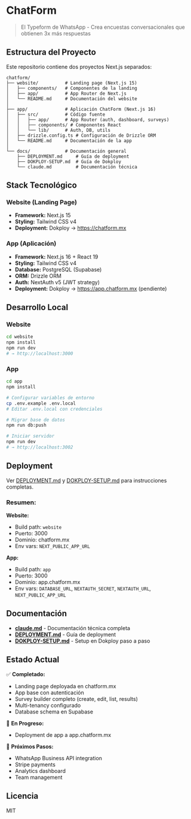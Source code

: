 # ChatForm

> El Typeform de WhatsApp - Crea encuestas conversacionales que obtienen 3x más respuestas

## Estructura del Proyecto

Este repositorio contiene dos proyectos Next.js separados:

```
chatform/
├── website/          # Landing page (Next.js 15)
│   ├── components/   # Componentes de la landing
│   ├── app/          # App Router de Next.js
│   └── README.md     # Documentación del website
│
├── app/              # Aplicación ChatForm (Next.js 16)
│   ├── src/          # Código fuente
│   │   ├── app/      # App Router (auth, dashboard, surveys)
│   │   ├── components/ # Componentes React
│   │   └── lib/      # Auth, DB, utils
│   ├── drizzle.config.ts # Configuración de Drizzle ORM
│   └── README.md     # Documentación de la app
│
└── docs/             # Documentación general
    ├── DEPLOYMENT.md     # Guía de deployment
    ├── DOKPLOY-SETUP.md  # Guía de Dokploy
    └── claude.md         # Documentación técnica
```

## Stack Tecnológico

### Website (Landing Page)
- **Framework:** Next.js 15
- **Styling:** Tailwind CSS v4
- **Deployment:** Dokploy → https://chatform.mx

### App (Aplicación)
- **Framework:** Next.js 16 + React 19
- **Styling:** Tailwind CSS v4
- **Database:** PostgreSQL (Supabase)
- **ORM:** Drizzle ORM
- **Auth:** NextAuth v5 (JWT strategy)
- **Deployment:** Dokploy → https://app.chatform.mx (pendiente)

## Desarrollo Local

### Website
```bash
cd website
npm install
npm run dev
# → http://localhost:3000
```

### App
```bash
cd app
npm install

# Configurar variables de entorno
cp .env.example .env.local
# Editar .env.local con credenciales

# Migrar base de datos
npm run db:push

# Iniciar servidor
npm run dev
# → http://localhost:3002
```

## Deployment

Ver [DEPLOYMENT.md](DEPLOYMENT.md) y [DOKPLOY-SETUP.md](DOKPLOY-SETUP.md) para instrucciones completas.

### Resumen:

**Website:**
- Build path: `website`
- Puerto: 3000
- Dominio: chatform.mx
- Env vars: `NEXT_PUBLIC_APP_URL`

**App:**
- Build path: `app`
- Puerto: 3000
- Dominio: app.chatform.mx
- Env vars: `DATABASE_URL`, `NEXTAUTH_SECRET`, `NEXTAUTH_URL`, `NEXT_PUBLIC_APP_URL`

## Documentación

- **[claude.md](claude.md)** - Documentación técnica completa
- **[DEPLOYMENT.md](DEPLOYMENT.md)** - Guía de deployment
- **[DOKPLOY-SETUP.md](DOKPLOY-SETUP.md)** - Setup en Dokploy paso a paso

## Estado Actual

✅ **Completado:**
- Landing page deployada en chatform.mx
- App base con autenticación
- Survey builder completo (create, edit, list, results)
- Multi-tenancy configurado
- Database schema en Supabase

🚧 **En Progreso:**
- Deployment de app a app.chatform.mx

📝 **Próximos Pasos:**
- WhatsApp Business API integration
- Stripe payments
- Analytics dashboard
- Team management

## Licencia

MIT
